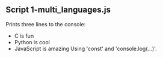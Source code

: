 

## Script 1-multi_languages.js

Prints three lines to the console:
- C is fun
- Python is cool
- JavaScript is amazing
Using 'const' and 'console.log(...)'.